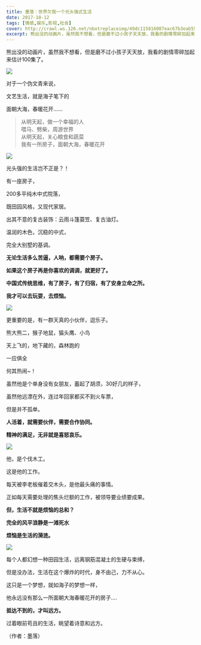 ```yaml
---
title: 墨落：世界欠我一个光头强式生活
date: 2017-10-12
tags: [情感,娱乐,影视,社会]
cover: http://crawl.ws.126.net/nbotreplaceimg/49dc115816087eac67b3eab55e507b87/24daa008fca14c1fee47357298a6cfb1.jpg
excerpt: 熊出没的动画片，虽然我不想看，但是磨不过小孩子天天放，我看的剧情零碎加起来估计100集了。![](http://crawl.ws.126.net/nbotreplaceimg/49dc115816087eac67b3eab55e507b
---
```

熊出没的动画片，虽然我不想看，但是磨不过小孩子天天放，我看的剧情零碎加起来估计100集了。

![](http://crawl.ws.126.net/nbotreplaceimg/49dc115816087eac67b3eab55e507b87/24daa008fca14c1fee47357298a6cfb1.jpg)  

对于一个伪文青来说，

文艺生活，就是海子笔下的

面朝大海，春暖花开......

> 从明天起，做一个幸福的人  
> 喂马、劈柴，周游世界  
> 从明天起，关心粮食和蔬菜  
> 我有一所房子，面朝大海，春暖花开  
>

![](http://crawl.ws.126.net/nbotreplaceimg/49dc115816087eac67b3eab55e507b87/9ebf8432dabbe8fdd933bbdd17ddfe36.jpg)  

光头强的生活岂不正是？！

有一座房子，

200多平纯木中式院落，

既田园风格，又现代家居。

出其不意的复古装饰：云雨斗篷蓑笠、复古油灯。

温润的木色，沉稳的中式，

完全大别墅的基调。

**无论生活多么苦逼，人呐，都需要个房子。**

**如果这个房子再是你喜欢的调调，就更好了。**

**中国式传统思维，有了房子，有了归宿，有了安身立命之所。**

**我才可以去玩耍，去烦恼。**

![](http://crawl.ws.126.net/nbotreplaceimg/49dc115816087eac67b3eab55e507b87/96912dbda2b90af9e1b96ed4c1f63826.jpg)  

更重要的是，有一群天真的小伙伴，逗乐子。

熊大熊二，猴子地鼠，猫头鹰、小鸟

天上飞的，地下藏的，森林跑的

一应俱全

何其热闹~！

虽然他是个单身没有女朋友，蓄起了胡须，30好几的样子，

虽然他远漂在外，连过年回家都买不到火车票，

但是并不孤单。

**人活着，就需要伙伴，需要合作协同。**

**精神的满足，无非就是喜怒哀乐。**

![](http://crawl.ws.126.net/nbotreplaceimg/bc4e413e0404ea8b386b4334d5ba150d/b2cb87b867bc3b0dbf1cc8c180557d30.jpg)  

他，是个伐木工。

这是他的工作。

每天被李老板催着交木头，是他最头痛的事情。

正如每天需要处理的焦头烂额的工作，被领导要业绩要成果。

**但，生活不就是烦恼的总和？**

**完全的风平浪静是一滩死水**

**烦恼是生活的漪涟。**

![](http://crawl.ws.126.net/nbotreplaceimg/49dc115816087eac67b3eab55e507b87/1000928602f3c0f7f4127a9a10832f52.jpg)  

每个人都幻想一种田园生活，远离钢筋混凝土的生硬与束缚，

但是没办法，生活在这个爆炸的时代，身不由己，力不从心。

这只是一个梦想，就如海子的梦想一样，

他永远没有那么一所面朝大海春暖花开的房子....

**抵达不到的，才叫远方。**

过着眼前苟且的生活，眺望着诗意和远方。

（作者：墨落）

